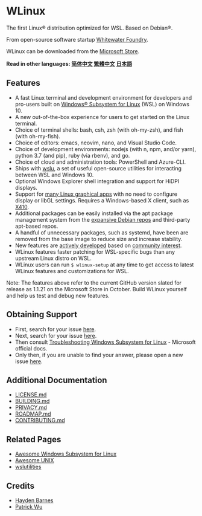 # WLinux

The first Linux® distribution optimized for WSL. Based on Debian®.

From open-source software startup [Whitewater Foundry](https://whitewaterfoundry.com
).

WLinux can be downloaded from the [Microsoft Store](https://afflnk.microsoft.com/c/1291904/433017/7593?u=https%3A%2F%2Fwww.microsoft.com%2Fstore%2FproductId%2F9NV1GV1PXZ6P).

**Read in other languages: [简体中文](README.zh-hans.md) [繁體中文](README.zh-hant.md) [日本語](README.ja.md)**

## Features

- A fast Linux terminal and development environment for developers and pro-users built on [Windows® Subsystem for Linux](https://github.com/sirredbeard/Awesome-WSL) (WSL) on Windows 10.
- A new out-of-the-box experience for users to get started on the Linux terminal.
- Choice of terminal shells: bash, csh, zsh (with oh-my-zsh), and fish (with oh-my-fish).
- Choice of editors: emacs, neovim, nano, and Visual Studio Code.
- Choice of development environments: nodejs (with n, npm, and/or yarn), python 3.7 (and pip), ruby (via rbenv), and go.
- Choice of cloud and administration tools: PowerShell and Azure-CLI.
- Ships with [wslu](https://github.com/wslutilities/wslu), a set of useful open-source utilities for interacting between WSL and Windows 10.
- Optional Windows Explorer shell integration and support for HiDPI displays.
- Support for [many Linux graphical apps](https://github.com/ethanhs/WSL-Programs) with no need to configure display or libGL settings. Requires a Windows-based X client, such as [X410](http://afflnk.microsoft.com/c/1291904/459838/7593?prodsku=9NLP712ZMN9Q&u=https%3A%2F%2Fwww.microsoft.com%2Fen-us%2Fstore%2Fp%2Fx410%2F9NLP712ZMN9Q).
- Additional packages can be easily installed via the apt package management system from the [expansive Debian repos](https://packages.debian.org/stable/) and third-party apt-based repos.
- A handful of unnecessary packages, such as systemd, have been are removed from the base image to reduce size and increase stability.
- New features are [actively developed](https://github.com/WhitewaterFoundry/WLinux/pulls) based on [community interest](https://github.com/WhitewaterFoundry/WLinux/issues).
- WLinux features faster patching for WSL-specific bugs than any upstream Linux distro on WSL.
- WLinux users can run `$ wlinux-setup` at any time to get access to latest WLinux features and customizations for WSL.

Note: The features above refer to the current GitHub version slated for release as 1.1.21 on the Microsoft Store in October. Build WLinux yourself and help us test and debug new features. 

## Obtaining Support

- First, search for your issue [here](https://github.com/whitewaterfoundry/WLinux/issues).
- Next, search for your issue [here](https://github.com/Microsoft/WSL/issues).
- Then consult [Troubleshooting Windows Subsystem for Linux](https://docs.microsoft.com/en-us/windows/wsl/troubleshooting) - Microsoft official docs.
- Only then, if you are unable to find your answer, please open a new issue [here](https://github.com/sirredbeard/WLinux/issues/new).

## Additional Documentation

- [LICENSE.md](LICENSE.md)
- [BUILDING.md](BUILDING.md)
- [PRIVACY.md](PRIVACY.md)
- [ROADMAP.md](ROADMAP.md)
- [CONTRIBUTING.md](CONTRIBUTING.md)

## Related Pages

- [Awesome Windows Subsystem for Linux](https://github.com/sirredbeard/Awesome-WSL)
- [Awesome UNIX](https://github.com/sirredbeard/Awesome-UNIX)
- [wslutilities](https://github.com/wslutilities/wslu)

## Credits

- [Hayden Barnes](https://github.com/sirredbeard)
- [Patrick Wu](https://github.com/patrick330602)

